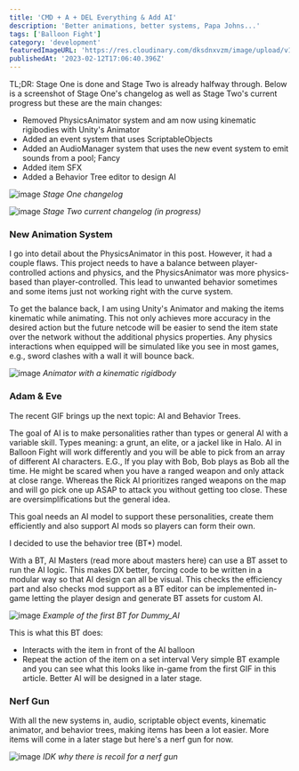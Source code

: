 ```yaml
---
title: 'CMD + A + DEL Everything & Add AI'
description: 'Better animations, better systems, Papa Johns...'
tags: ['Balloon Fight']
category: 'development'
featuredImageURL: 'https://res.cloudinary.com/dksdnxvzm/image/upload/v1701623189/balloon_fight_nerf_gun_a69eb61cd5.jpg'
publishedAt: '2023-02-12T17:06:40.396Z'
---
```


TL;DR: Stage One is done and Stage Two is already halfway through. Below is a screenshot of Stage One's changelog as well as Stage Two's current progress but these are the main changes:

- Removed PhysicsAnimator system and am now using kinematic rigibodies with Unity's Animator
- Added an event system that uses ScriptableObjects
- Added an AudioManager system that uses the new event system to emit sounds from a pool; Fancy
- Added item SFX
- Added a Behavior Tree editor to design AI

![image](https://i.imgur.com/BSYJOYz.png)
_Stage One changelog_

![image](https://i.imgur.com/dWy7dkx.png)
_Stage Two current changelog (in progress)_

### New Animation System

I go into detail about the PhysicsAnimator in this post. However, it had a couple flaws. This project needs to have a balance between player-controlled actions and physics, and the PhysicsAnimator was more physics-based than player-controlled. This lead to unwanted behavior sometimes and some items just not working right with the curve system.

To get the balance back, I am using Unity's Animator and making the items kinematic while animating. This not only achieves more accuracy in the desired action but the future netcode will be easier to send the item state over the network without the additional physics properties. Any physics interactions when equipped will be simulated like you see in most games, e.g., sword clashes with a wall it will bounce back.

![image](https://i.imgur.com/umUebDT.gif)
_Animator with a kinematic rigidbody_

### Adam & Eve

The recent GIF brings up the next topic: AI and Behavior Trees.

The goal of AI is to make personalities rather than types or general AI with a variable skill. Types meaning: a grunt, an elite, or a jackel like in Halo. AI in Balloon Fight will work differently and you will be able to pick from an array of different AI characters. E.G., If you play with Bob, Bob plays as Bob all the time. He might be scared when you have a ranged weapon and only attack at close range. Whereas the Rick AI prioritizes ranged weapons on the map and will go pick one up ASAP to attack you without getting too close. These are oversimplifications but the general idea.

This goal needs an AI model to support these personalities, create them efficiently and also support AI mods so players can form their own.

I decided to use the behavior tree (BT\*) model.

With a BT, AI Masters (read more about masters here) can use a BT asset to run the AI logic. This makes DX better, forcing code to be written in a modular way so that AI design can all be visual. This checks the efficiency part and also checks mod support as a BT editor can be implemented in-game letting the player design and generate BT assets for custom AI.

![image](https://i.imgur.com/uCE1htg.gif)
_Example of the first BT for Dummy_AI_

This is what this BT does:

- Interacts with the item in front of the AI balloon
- Repeat the action of the item on a set interval
  Very simple BT example and you can see what this looks like in-game from the first GIF in this article. Better AI will be designed in a later stage.

### Nerf Gun

With all the new systems in, audio, scriptable object events, kinematic animator, and behavior trees, making items has been a lot easier. More items will come in a later stage but here's a nerf gun for now.

![image](https://i.imgur.com/YMFPyCC.gif)
_IDK why there is recoil for a nerf gun_
